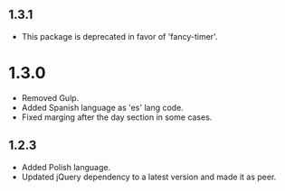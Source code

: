 ## 1.3.1

- This package is deprecated in favor of 'fancy-timer'.

# 1.3.0

- Removed Gulp.
- Added Spanish language as 'es' lang code.
- Fixed marging after the day section in some cases.

## 1.2.3

- Added Polish language.
- Updated jQuery dependency to a latest version and made it as peer.
